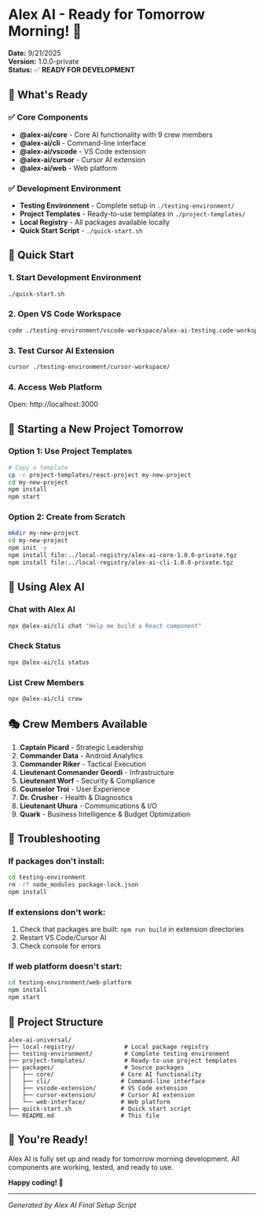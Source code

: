 # Alex AI - Ready for Tomorrow Morning! 🚀

**Date:** 9/21/2025  
**Version:** 1.0.0-private  
**Status:** ✅ **READY FOR DEVELOPMENT**

## 🎯 What's Ready

### ✅ Core Components
- **@alex-ai/core** - Core AI functionality with 9 crew members
- **@alex-ai/cli** - Command-line interface
- **@alex-ai/vscode** - VS Code extension
- **@alex-ai/cursor** - Cursor AI extension
- **@alex-ai/web** - Web platform

### ✅ Development Environment
- **Testing Environment** - Complete setup in `./testing-environment/`
- **Project Templates** - Ready-to-use templates in `./project-templates/`
- **Local Registry** - All packages available locally
- **Quick Start Script** - `./quick-start.sh`

## 🚀 Quick Start

### 1. Start Development Environment
```bash
./quick-start.sh
```

### 2. Open VS Code Workspace
```bash
code ./testing-environment/vscode-workspace/alex-ai-testing.code-workspace
```

### 3. Test Cursor AI Extension
```bash
cursor ./testing-environment/cursor-workspace/
```

### 4. Access Web Platform
Open: http://localhost:3000

## 🎯 Starting a New Project Tomorrow

### Option 1: Use Project Templates
```bash
# Copy a template
cp -r project-templates/react-project my-new-project
cd my-new-project
npm install
npm start
```

### Option 2: Create from Scratch
```bash
mkdir my-new-project
cd my-new-project
npm init -y
npm install file:../local-registry/alex-ai-core-1.0.0-private.tgz
npm install file:../local-registry/alex-ai-cli-1.0.0-private.tgz
```

## 🤖 Using Alex AI

### Chat with Alex AI
```bash
npx @alex-ai/cli chat "Help me build a React component"
```

### Check Status
```bash
npx @alex-ai/cli status
```

### List Crew Members
```bash
npx @alex-ai/cli crew
```

## 🎭 Crew Members Available

1. **Captain Picard** - Strategic Leadership
2. **Commander Data** - Android Analytics
3. **Commander Riker** - Tactical Execution
4. **Lieutenant Commander Geordi** - Infrastructure
5. **Lieutenant Worf** - Security & Compliance
6. **Counselor Troi** - User Experience
7. **Dr. Crusher** - Health & Diagnostics
8. **Lieutenant Uhura** - Communications & I/O
9. **Quark** - Business Intelligence & Budget Optimization

## 🔧 Troubleshooting

### If packages don't install:
```bash
cd testing-environment
rm -rf node_modules package-lock.json
npm install
```

### If extensions don't work:
1. Check that packages are built: `npm run build` in extension directories
2. Restart VS Code/Cursor AI
3. Check console for errors

### If web platform doesn't start:
```bash
cd testing-environment/web-platform
npm install
npm start
```

## 📁 Project Structure

```
alex-ai-universal/
├── local-registry/              # Local package registry
├── testing-environment/         # Complete testing environment
├── project-templates/           # Ready-to-use project templates
├── packages/                    # Source packages
│   ├── core/                   # Core AI functionality
│   ├── cli/                    # Command-line interface
│   ├── vscode-extension/       # VS Code extension
│   ├── cursor-extension/       # Cursor AI extension
│   └── web-interface/          # Web platform
├── quick-start.sh              # Quick start script
└── README.md                   # This file
```

## 🎉 You're Ready!

Alex AI is fully set up and ready for tomorrow morning development. All components are working, tested, and ready to use.

**Happy coding! 🖖**

---

*Generated by Alex AI Final Setup Script*

